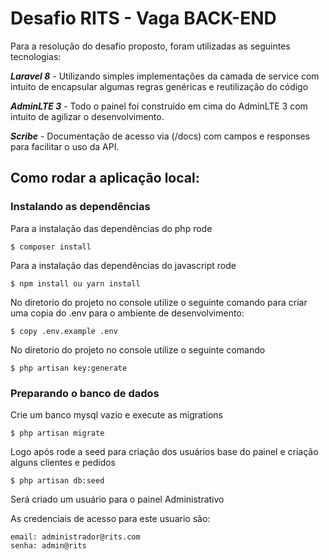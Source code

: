 # Desafio RITS - Vaga BACK-END

Para a resolução do desafio proposto, foram utilizadas as seguintes tecnologias:

***Laravel 8*** - Utilizando simples implementações da camada de service com intuito de encapsular algumas regras genéricas e reutilização do código

***AdminLTE 3*** - Todo o painel foi construído em cima do AdminLTE 3 com intuito de agilizar o desenvolvimento.

***Scribe*** - Documentação de acesso via (/docs) com campos e responses para facilitar o uso da API.

## Como rodar a aplicação local:

### Instalando as dependências

Para a instalação das dependências do php rode

```$ composer install```

Para a instalação das dependências do javascript rode

```$ npm install ou yarn install```

No diretorio do projeto no console utilize o seguinte comando para criar uma copia do .env para o ambiente de desenvolvimento:
    
```$ copy .env.example .env```

No diretorio do projeto no console utilize o seguinte comando 

```$ php artisan key:generate```
### Preparando o banco de dados

Crie um banco mysql vazio e execute as migrations

```$ php artisan migrate```

Logo após rode a seed para criação dos usuários base do painel e criação alguns clientes e pedidos

```$ php artisan db:seed```

Será criado um usuário para o painel Administrativo

As credenciais de acesso para este usuario são:

```
email: administrador@rits.com
senha: admin@rits
```
